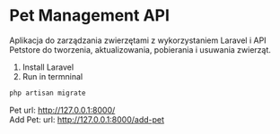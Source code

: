 # Pet Management API

Aplikacja do zarządzania zwierzętami z wykorzystaniem Laravel i API Petstore do tworzenia, aktualizowania, pobierania i usuwania zwierząt.


1. Install Laravel
2. Run in termninal

```sh
php artisan migrate
```

Pet url: http://127.0.0.1:8000/<br>
Add Pet: url: http://127.0.0.1:8000/add-pet

